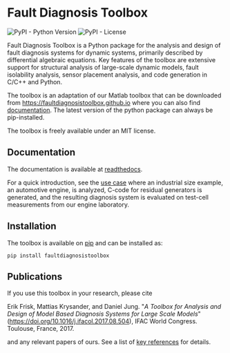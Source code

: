 # Fault Diagnosis Toolbox
<p>
<img alt="PyPI - Python Version" src="https://img.shields.io/pypi/pyversions/faultdiagnosistoolbox" />
<img alt="PyPI - License" src="https://img.shields.io/pypi/l/faultdiagnosistoolbox" />
</p>

Fault Diagnosis Toolbox is a Python package for the analysis and design of fault diagnosis systems for dynamic systems, 
primarily described by differential algebraic equations. Key features of the toolbox are extensive support for 
structural analysis of large-scale dynamic models, fault isolability analysis, sensor placement analysis, 
and code generation in C/C++ and Python.

The toolbox is an adaptation of our Matlab toolbox that can be downloaded from https://faultdiagnosistoolbox.github.io where you 
can also find [documentation](https://faultdiagnosistoolbox.github.io/_releases/user-manual_2018-12-09.pdf). The latest version of the python package can always be pip-installed.

The toolbox is freely available under an MIT license. 

## Documentation
The documentation is available at [readthedocs](https://faultdiagnosistoolbox.readthedocs.io/).

For a quick introduction, see the [use case](https://faultdiagnosistoolbox.readthedocs.io/en/latest/usecase.html) where an industrial 
size example, an automotive engine, is analyzed, C-code for residual generators is generated, and the resulting 
diagnosis system is evaluated on test-cell measurements from our engine laboratory.

## Installation 
The toolbox is available on [pip](https://pypi.org/project/faultdiagnosistoolbox/) and can be installed as:
```
pip install faultdiagnosistoolbox
```

## Publications

If you use this toolbox in your research, please cite 

   Erik Frisk, Mattias Krysander, and Daniel Jung. "_A Toolbox for Analysis and Design of Model Based Diagnosis Systems for Large Scale Models_" (https://doi.org/10.1016/j.ifacol.2017.08.504), IFAC World Congress. Toulouse, France, 2017.

and any relevant papers of ours. See a list of [key references](https://faultdiagnosistoolbox.readthedocs.io/) for details.
